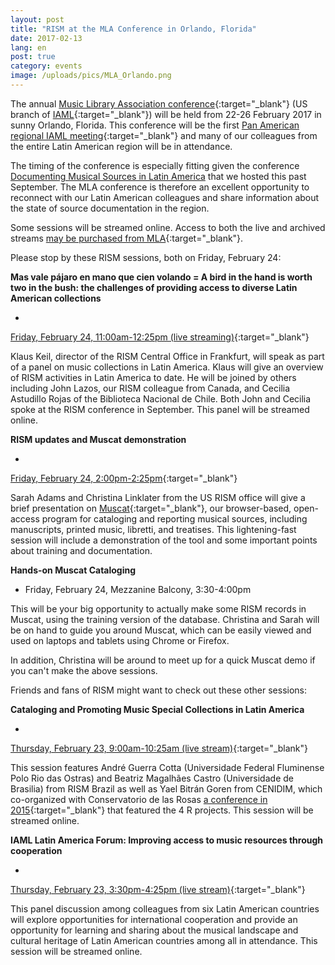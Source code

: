 ```yaml
---
layout: post
title: "RISM at the MLA Conference in Orlando, Florida"
date: 2017-02-13
lang: en
post: true
category: events
image: /uploads/pics/MLA_Orlando.png
---
```



The annual [Music Library Association conference](http://www.musiclibraryassoc.org/mpage/mla_2017){:target="_blank"} (US branch of [IAML](http://www.iaml.info/){:target="_blank"}) will be held from 22-26 February 2017 in sunny Orlando, Florida. This conference will be the first [Pan American regional IAML meeting](http://www.iaml.info/news/mla-goes-pan-american){:target="_blank"} and many of our colleagues from the entire Latin American region will be in attendance.

The timing of the conference is especially fitting given the conference [Documenting Musical Sources in Latin America](/publications/sources-in-latin-america-2016.html#c3287) that we hosted this past September. The MLA conference is therefore an excellent opportunity to reconnect with our Latin American colleagues and share information about the state of source documentation in the region.

Some sessions will be streamed online. Access to both the live and archived streams [may be purchased from MLA](https://www.musiclibraryassoc.org/events/EventDetails.aspx?id=910275){:target="_blank"}.

Please stop by these RISM sessions, both on Friday, February 24:

**Mas vale pájaro en mano que cien volando = A bird in the hand is worth two in the bush: the challenges of providing access to diverse Latin American collections**

-

[Friday, February 24, 11:00am-12:25pm (live streaming)](http://www.musiclibraryassoc.org/mpage/mla_2017_fr_1_2){:target="_blank"}



Klaus Keil, director of the RISM Central Office in Frankfurt, will speak as part of a panel on music collections in Latin America. Klaus will give an overview of RISM activities in Latin America to date. He will be joined by others including John Lazos, our RISM colleague from Canada, and Cecilia Astudillo Rojas of the Biblioteca Nacional de Chile. Both John and Cecilia spoke at the RISM conference in September. This panel will be streamed online.


**RISM updates and Muscat demonstration**

-

[Friday, February 24, 2:00pm-2:25pm](http://www.musiclibraryassoc.org/mpage/mla_2017_fr_2_4){:target="_blank"}



Sarah Adams and Christina Linklater from the US RISM office will give a brief presentation on [Muscat](http://www.rism.info/en/community/muscat.html){:target="_blank"}, our browser-based, open-access program for cataloging and reporting musical sources, including manuscripts, printed music, libretti, and treatises. This lightening-fast session will include a demonstration of the tool and some important points about training and documentation.

**Hands-on Muscat Cataloging**

- Friday, February 24, Mezzanine Balcony, 3:30-4:00pm

This will be your big opportunity to actually make some RISM records in Muscat, using the training version of the database. Christina and Sarah will be on hand to guide you around Muscat, which can be easily viewed and used on laptops and tablets using Chrome or Firefox.

In addition, Christina will be around to meet up for a quick Muscat demo if you can't make the above sessions.

Friends and fans of RISM might want to check out these other sessions:

**Cataloging and Promoting Music Special Collections in Latin America**

-

[Thursday, February 23, 9:00am-10:25am (live stream)](http://www.musiclibraryassoc.org/mpage/mla_2017_th_1_1){:target="_blank"}



This session features André Guerra Cotta (Universidade Federal Fluminense Polo Rio das Ostras) and Beatriz Magalhães Castro (Universidade de Brasilia) from RISM Brazil as well as Yael Bitrán Goren from CENIDIM, which co-organized with Conservatorio de las Rosas [a conference in 2015](http://www.rism.info/en/home/newsdetails/article/64/rism-and-the-rs-in-mexico.html){:target="_blank"} that featured the 4 R projects. This session will be streamed online.

**IAML Latin America Forum: Improving access to music resources through cooperation**

-

[Thursday, February 23, 3:30pm-4:25pm (live stream)](http://www.musiclibraryassoc.org/mpage/mla_2017_th_1_5){:target="_blank"}



This panel discussion among colleagues from six Latin American countries will explore opportunities for international cooperation and provide an opportunity for learning and sharing about the musical landscape and cultural heritage of Latin American countries among all in attendance. This session will be streamed online.

##


###

<script type="text/javascript">var switchTo5x=true;</script><script type="text/javascript" src="http://w.sharethis.com/button/buttons.js"></script><script type="text/javascript">stLight.options({publisher: "9b601438-1ce1-49d8-bfd7-9cff5df54c17", doNotHash: false, doNotCopy: false, hashAddressBar: false});</script>
##
